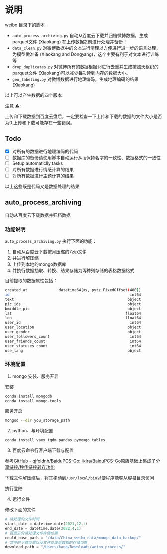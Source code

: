 # 说明

weibo 目录下的脚本

- `auto_process_archiving.py` 自动从百度云下载并归档微博数据，生成parquet文件 (Xiaokang) 在上传数据之前进行处理并备份！
- `data_clean.py` 对微博数据中的文本进行清理以方便进行进一步的语言处理，为模型做准备 (Xiaokang and Dongyang)，这个主要有利于对文本进行训练等
- `drop_duplicates.py` 对微博所有的数据根据`id`进行去重并生成按照天组织的parquet文件 (Xiaokang)可以减少每次读到内存的数据大小。
- `geo_labeling.py` 对微博数据进行地理编码，生成地理编码的结果 (Xiaokang) 

以上可以产生数据的四个版本

注意 ⚠️:

上传和下载数据到百度云盘后，一定要检查一下上传和下载的数据的文件大小是否为0.上传和下载可能存在一些错误。


## Todo

- [x] 对所有的数据进行地理编码的代码
- [ ] 数据库的备份请使用脚本自动运行从而保持名字的一致性、数据格式的一致性
- [ ] Setup automaticlly tasks
- [ ] 对所有数据进行情感计算的结果
- [ ] 对所有数据进行主题计算的结果

以上这些既是代码又是数据处理的结果


## auto_process_archiving

自动从百度云下载数据并归档数据

### 功能说明
`auto_process_archiving.py` 执行下面的功能：
1. 自动从百度云下载按月压缩的7zip文件
2. 并进行解压缩
3. 上传到本地的mongo数据库
4. 并执行数据抽取、转换、结果存储为两种列存储的表格数据格式


目前提取的数据属性包括：

```bash
created_at              datetime64[ns, pytz.FixedOffset(480)]
id                                                      int64
text                                                   object
pic_ids                                                object
bmiddle_pic                                            object
lat                                                   float64
lon                                                   float64
user_id                                                 int64
user_location                                          object
user_gender                                            object
user_followers_count                                    int64
user_friends_count                                      int64
user_statuses_count                                     int64
use_lang                                               object
```



### 环境配置

1. mongo 安装、服务开启

安装

```bash
conda install mongodb
conda install mongo-tools
```

服务开启

```bash
mongod --dir you_storage_path
```

2. python、与环境配置

```bash
conda install vaex tqdm pandas pymongo tables
```

3. 百度云命令行客户端下载与配置
   
参考[GitHub - qjfoidnh/BaiduPCS-Go: iikira/BaiduPCS-Go原版基础上集成了分享链接/秒传链接转存功能](https://github.com/qjfoidnh/BaiduPCS-Go)

下载文件解压缩后，将其移动到`/usr/local/bin`以便程序能够从容易目录访问

执行登陆



4. 运行文件

修改下面的文件

```python
# 待处理的文件时间
start_date = datetime.date(2021,12,1)
end_date = datetime.date(2022,4,1)
# 百度云的待处理文件存储位置
could_base_path = "/data/China_weibo_data/mongo_data_backup/"
# 文件的下载位置以及文件处理后数据的存储位置
download_path = "/Users/kang/Downloads/weibo_process/"
```
